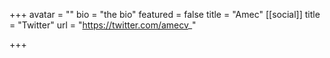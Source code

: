 +++
avatar = ""
bio = "the bio"
featured = false
title = "Amec"
[[social]]
title = "Twitter"
url = "https://twitter.com/amecv_"

+++
